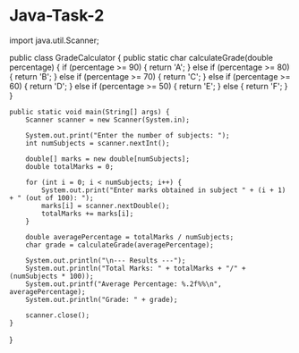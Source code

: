 # Java-Task-2

import java.util.Scanner;

public class GradeCalculator {
    public static char calculateGrade(double percentage) {
        if (percentage >= 90) {
            return 'A';
        } else if (percentage >= 80) {
            return 'B';
        } else if (percentage >= 70) {
            return 'C';
        } else if (percentage >= 60) {
            return 'D';
        } else if (percentage >= 50) {
            return 'E';
        } else {
            return 'F';
        }
    }

    public static void main(String[] args) {
        Scanner scanner = new Scanner(System.in);
        
        System.out.print("Enter the number of subjects: ");
        int numSubjects = scanner.nextInt();
        
        double[] marks = new double[numSubjects];
        double totalMarks = 0;
        
        for (int i = 0; i < numSubjects; i++) {
            System.out.print("Enter marks obtained in subject " + (i + 1) + " (out of 100): ");
            marks[i] = scanner.nextDouble();
            totalMarks += marks[i];
        }
        
        double averagePercentage = totalMarks / numSubjects;
        char grade = calculateGrade(averagePercentage);
        
        System.out.println("\n--- Results ---");
        System.out.println("Total Marks: " + totalMarks + "/" + (numSubjects * 100));
        System.out.printf("Average Percentage: %.2f%%\n", averagePercentage);
        System.out.println("Grade: " + grade);
        
        scanner.close();
    }
}

